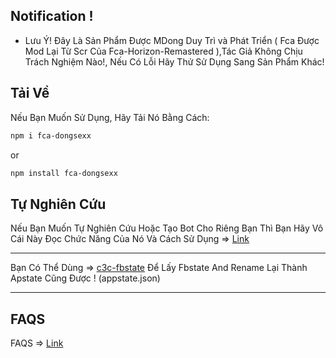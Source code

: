 ## Notification !

+ Lưu Ý! Đây Là Sản Phẩm Được MDong Duy Trì và Phát Triển ( Fca Được Mod Lại Từ Scr Của Fca-Horizon-Remastered ),Tác Giả Không Chịu Trách Nghiệm Nào!, Nếu Có Lỗi Hãy Thử Sử Dụng Sang Sản Phẩm Khác!

## Tải Về 

Nếu Bạn Muốn Sử Dụng, Hãy Tải Nó Bằng Cách:
```bash
npm i fca-dongsexx
```
or
```bash
npm install fca-dongsexx
```

## Tự Nghiên Cứu

Nếu Bạn Muốn Tự Nghiên Cứu Hoặc Tạo Bot Cho Riêng Bạn Thì Bạn Hãy Vô Cái Này Đọc Chức Năng Của Nó Và Cách Sử Dụng => [Link](https://github.com/Schmavery/facebook-chat-api#Unofficial%20Facebook%20Chat%20API)

------------------------------------
Bạn Có Thể Dùng => [c3c-fbstate](https://github.com/c3cbot/c3c-fbstate) Để Lấy Fbstate And Rename Lại Thành Apstate Cũng Được ! (appstate.json)

------------------------------------

## FAQS

FAQS => [Link](https://github.com/Schmavery/facebook-chat-api#FAQS)
